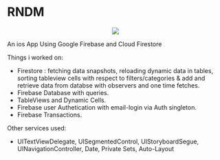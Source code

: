 # RNDM

<p align="center">
<img src="https://img.shields.io/badge/Swift-5.0-green.svg" />
</p>

An ios App Using Google Firebase and Cloud Firestore

Things i worked on:
- Firestore : fetching data snapshots, reloading dynamic data in tables, sorting tableview cells with respect to filters/categories & add and retrieve data from databse with observers and one time fetches.
- Firebase Database with queries.
- TableViews and Dynamic Cells.
- Firebase user Authetication with email-login via Auth singleton.
- Firebase Transactions.

Other services used:
- UITextViewDelegate, UISegmentedControl, UIStoryboardSegue, UINavigationController, Date, Private Sets, Auto-Layout


